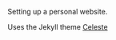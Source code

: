 Setting up a personal website.

Uses the Jekyll theme [Celeste](https://github.com/nicoelayda/celeste/)

